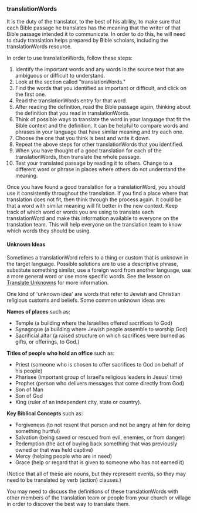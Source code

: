 
### translationWords

It is the duty of the translator, to the best of his ability, to make sure that each Bible passage he translates has the meaning that the writer of that Bible passage intended it to communicate. In order to do this, he will need to study translation helps prepared by Bible scholars, including the translationWords resource. 

In order to use translationWords, follow these steps:

  1. Identify the important words and any words in the source text that are ambiguous or difficult to understand.
  1. Look at the section called "translationWords."
  1. Find the words that you identified as important or difficult, and click on the first one.
  1. Read the translationWords entry for that word.
  1. After reading the definition, read the Bible passage again, thinking about the definition that you read in translationWords.
  1. Think of possible ways to translate the word in your language that fit the Bible context and the definition. It can be helpful to compare words and phrases in your language that have similar meaning and try each one. 
  1. Choose the one that you think is best and write it down.
  1. Repeat the above steps for other translationWords that you identified. 
  1. When you have thought of a good translation for each of the translationWords, then translate the whole passage.
  1. Test your translated passage by reading it to others. Change to a different word or phrase in places where others do not understand the meaning.

Once you have found a good translation for a translationWord, you should use it consistently throughout the translation. If you find a place where that translation does not fit, then think through the process again. It could be that a word with similar meaning will fit better in the new context. Keep track of which word or words you are using to translate each translationWord and make this information available to everyone on the translation team. This will help everyone on the translation team to know which words they should be using.

#### Unknown Ideas

Sometimes a translationWord refers to a thing or custom that is unknown in the target language. Possible solutions are to use a descriptive phrase, substitute something similar, use a foreign word from another language, use a more general word or use more specific words. See the lesson on [Translate Unknowns](en/ta/translate/man/translate-unknown) for more information.

One kind of 'unknown idea' are words that refer to Jewish and Christian religious customs and beliefs. Some common unknown ideas are:

**Names of places** such as:

  * Temple (a building where the Israelites offered sacrifices to God)
  * Synagogue (a building where Jewish people assemble to worship God)
  * Sacrificial altar (a raised structure on which sacrifices were burned as gifts, or offerings, to God.)

**Titles of people who hold an office** such as:

  * Priest (someone who is chosen to offer sacrifices to God on behalf of his people)
  * Pharisee (important group of Israel's religious leaders in Jesus' time)
  * Prophet (person who delivers messages that come directly from God)
  * Son of Man
  * Son of God
  * King (ruler of an independent city, state or country).

**Key Biblical Concepts** such as:

  * Forgiveness (to not resent that person and not be angry at him for doing something hurtful)
  * Salvation (being saved or rescued from evil, enemies, or from danger)
  * Redemption (the act of buying back something that was previously owned or that was held captive)
  * Mercy (helping people who are in need)
  * Grace (help or regard that is given to someone who has not earned it)

(Notice that all of these are nouns, but they represent events, so they may need to be translated by verb (action) clauses.)

You may need to discuss the definitions of these translationWords with other members of the translation team or people from your church or village in order to discover the best way to translate them.